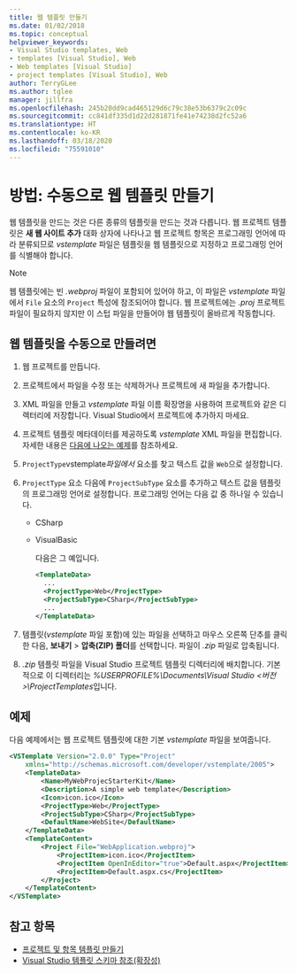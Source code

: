 ```yaml
---
title: 웹 템플릿 만들기
ms.date: 01/02/2018
ms.topic: conceptual
helpviewer_keywords:
- Visual Studio templates, Web
- templates [Visual Studio], Web
- Web templates [Visual Studio]
- project templates [Visual Studio], Web
author: TerryGLee
ms.author: tglee
manager: jillfra
ms.openlocfilehash: 245b20dd9cad465129d6c79c38e53b6379c2c09c
ms.sourcegitcommit: cc841df335d1d22d281871fe41e74238d2fc52a6
ms.translationtype: HT
ms.contentlocale: ko-KR
ms.lasthandoff: 03/18/2020
ms.locfileid: "75591010"
---
```

# <a name="how-to-manually-create-web-templates"></a>방법: 수동으로 웹 템플릿 만들기

웹 템플릿을 만드는 것은 다른 종류의 템플릿을 만드는 것과 다릅니다. 웹 프로젝트 템플릿은 **새 웹 사이트 추가** 대화 상자에 나타나고 웹 프로젝트 항목은 프로그래밍 언어에 따라 분류되므로 *vstemplate* 파일은 템플릿을 웹 템플릿으로 지정하고 프로그래밍 언어를 식별해야 합니다.

> [!NOTE]
> 웹 템플릿에는 빈 *.webproj* 파일이 포함되어 있어야 하고, 이 파일은 *vstemplate* 파일에서 `File` 요소의 `Project` 특성에 참조되어야 합니다. 웹 프로젝트에는 *.proj* 프로젝트 파일이 필요하지 않지만 이 스텁 파일을 만들어야 웹 템플릿이 올바르게 작동합니다.

## <a name="to-manually-create-a-web-template"></a>웹 템플릿을 수동으로 만들려면

1. 웹 프로젝트를 만듭니다.

2. 프로젝트에서 파일을 수정 또는 삭제하거나 프로젝트에 새 파일을 추가합니다.

3. XML 파일을 만들고 *vstemplate* 파일 이름 확장명을 사용하여 프로젝트와 같은 디렉터리에 저장합니다. Visual Studio에서 프로젝트에 추가하지 마세요.

4. 프로젝트 템플릿 메타데이터를 제공하도록 *vstemplate* XML 파일을 편집합니다. 자세한 내용은 [다음에 나오는 예제](#example)를 참조하세요.

5. `ProjectType`vstemplate*파일에서* 요소를 찾고 텍스트 값을 `Web`으로 설정합니다.

6. `ProjectType` 요소 다음에 `ProjectSubType` 요소를 추가하고 텍스트 값을 템플릿의 프로그래밍 언어로 설정합니다. 프로그래밍 언어는 다음 값 중 하나일 수 있습니다.

   - CSharp
   - VisualBasic

     다음은 그 예입니다.

     ```xml
     <TemplateData>
       ...
       <ProjectType>Web</ProjectType>
       <ProjectSubType>CSharp</ProjectSubType>
       ...
     </TemplateData>
     ```

7. 템플릿(*vstemplate* 파일 포함)에 있는 파일을 선택하고 마우스 오른쪽 단추를 클릭한 다음, **보내기** > **압축(ZIP) 폴더**를 선택합니다. 파일이 *.zip* 파일로 압축됩니다.

8. *.zip* 템플릿 파일을 Visual Studio 프로젝트 템플릿 디렉터리에 배치합니다. 기본적으로 이 디렉터리는 *%USERPROFILE%\Documents\Visual Studio \<버전\>\ProjectTemplates*입니다.

## <a name="example"></a>예제

다음 예제에서는 웹 프로젝트 템플릿에 대한 기본 *vstemplate* 파일을 보여줍니다.

```xml
<VSTemplate Version="2.0.0" Type="Project"
    xmlns="http://schemas.microsoft.com/developer/vstemplate/2005">
    <TemplateData>
        <Name>MyWebProjecStarterKit</Name>
        <Description>A simple web template</Description>
        <Icon>icon.ico</Icon>
        <ProjectType>Web</ProjectType>
        <ProjectSubType>CSharp</ProjectSubType>
        <DefaultName>WebSite</DefaultName>
    </TemplateData>
    <TemplateContent>
        <Project File="WebApplication.webproj">
            <ProjectItem>icon.ico</ProjectItem>
            <ProjectItem OpenInEditor="true">Default.aspx</ProjectItem>
            <ProjectItem>Default.aspx.cs</ProjectItem>
        </Project>
    </TemplateContent>
</VSTemplate>
```

## <a name="see-also"></a>참고 항목

- [프로젝트 및 항목 템플릿 만들기](../ide/creating-project-and-item-templates.md)
- [Visual Studio 템플릿 스키마 참조(확장성)](../extensibility/visual-studio-template-schema-reference.md)
